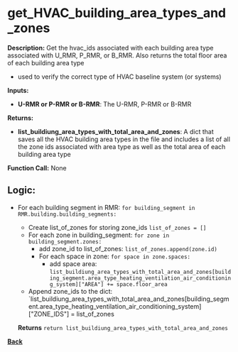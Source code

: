 # get_HVAC_building_area_types_and_zones

**Description:** Get the hvac_ids associated with each building area type associated with U_RMR, P_RMR, or B_RMR. Also returns the total floor area of each building area type
- used to verify the correct type of HVAC baseline system (or systems)

**Inputs:**  
- **U-RMR or P-RMR or B-RMR**: The U-RMR, P-RMR or B-RMR

**Returns:**  
- **list_buildiung_area_types_with_total_area_and_zones**: A dict that saves all the HVAC building area types in the file and includes a list of all the zone ids associated with area type as well as the total area of each building area type
 
**Function Call:** None

## Logic:  

- For each building segment in RMR: `for building_segment in RMR.building.building_segments:`
	- Create list_of_zones for storing zone_ids `list_of_zones = []`
	- For each zone in building_segment: `for zone in building_segment.zones:`
		- add zone_id to list_of_zones: `list_of_zones.append(zone.id)`
		- For each space in zone: `for space in zone.spaces:`
			- add space area: `list_buildiung_area_types_with_total_area_and_zones[building_segment.area_type_heating_ventilation_air_conditioning_system]["AREA"] += space.floor_area`
	- Append zone_ids to the dict: `list_buildiung_area_types_with_total_area_and_zones[building_segment.area_type_heating_ventilation_air_conditioning_system]["ZONE_IDS"] = list_of_zones
	
	 **Returns** `return list_buildiung_area_types_with_total_area_and_zones`  

**[Back](../_toc.md)**

